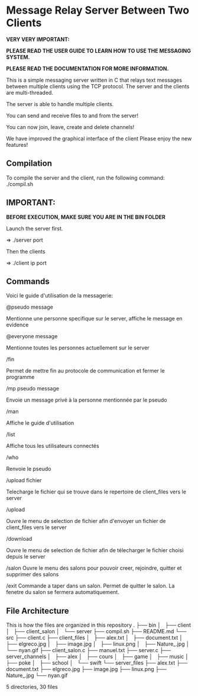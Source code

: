 # Message Relay Server Between Two Clients

**VERY VERY IMPORTANT:**

**PLEASE READ THE USER GUIDE TO LEARN HOW TO USE THE MESSAGING SYSTEM.**

**PLEASE READ THE DOCUMENTATION FOR MORE INFORMATION.**

This is a simple messaging server written in C that relays text messages
between multiple clients using the TCP protocol. The server and the clients are multi-threaded.

The server is able to handle multiple clients.

You can send and receive files to and from the server!

You can now join, leave, create and delete channels!

We have improved the graphical interface of the client
Please enjoy the new features!

## Compilation

To compile the server and the client, run the following command:
./compil.sh

## IMPORTANT:

**BEFORE EXECUTION, MAKE SURE YOU ARE IN THE BIN FOLDER**

Launch the server first.

=> ./server port

Then the clients

=> ./client ip port 


## Commands

Voici le guide d'utilisation de la messagerie:

@pseudo message

Mentionne une personne specifique sur le server, affiche le message en evidence

@everyone message

Mentionne toutes les personnes actuellement sur le server

/fin

Permet de mettre fin au protocole de communication et fermer le programme

/mp pseudo message

Envoie un message privé à la personne mentionnée par le pseudo

/man

Affiche le guide d'utilisation

/list 

Affiche tous les utilisateurs connectés

/who

Renvoie le pseudo

/upload fichier

Telecharge  le fichier qui se trouve dans le repertoire de client_files vers le server

/upload 

Ouvre le menu de selection de fichier afin d'envoyer un fichier de client_files vers le server

/download

Ouvre le menu de selection de fichier afin de télecharger le fichier choisi depuis le server 

/salon
Ouvre le menu des salons pour pouvoir creer, rejoindre, quitter et supprimer des salons 

/exit
Commande a taper dans un salon. Permet de quitter le salon. La fenetre du salon se fermera automatiquement.


## File Architecture

This is how the files are organized in this repository
.
├── bin
│   ├── client
│   ├── client_salon
│   └── server
├── compil.sh
├── README.md
└── src
    ├── client.c
    ├── client_files
    │   ├── alex.txt
    │   ├── document.txt
    │   ├── elgreco.jpg
    │   ├── image.jpg
    │   ├── linux.png
    │   ├── Nature_.jpg
    │   └── nyan.gif
    ├── client_salon.c
    ├── manuel.txt
    ├── server.c
    ├── server_channels
    │   ├── alex
    │   ├── cours
    │   ├── game
    │   ├── music
    │   ├── poke
    │   ├── school
    │   └── swift
    └── server_files
        ├── alex.txt
        ├── document.txt
        ├── elgreco.jpg
        ├── image.jpg
        ├── linux.png
        ├── Nature_.jpg
        └── nyan.gif

5 directories, 30 files
